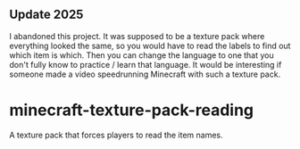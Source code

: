 ## Update 2025
I abandoned this project. It was supposed to be a texture pack where everything looked the same, so you would have to read the labels to find out which item is which. Then you can change the language to one that you don't fully know to practice / learn that language. It would be interesting if someone made a video speedrunning Minecraft with such a texture pack.

# minecraft-texture-pack-reading
A texture pack that forces players to read the item names.
